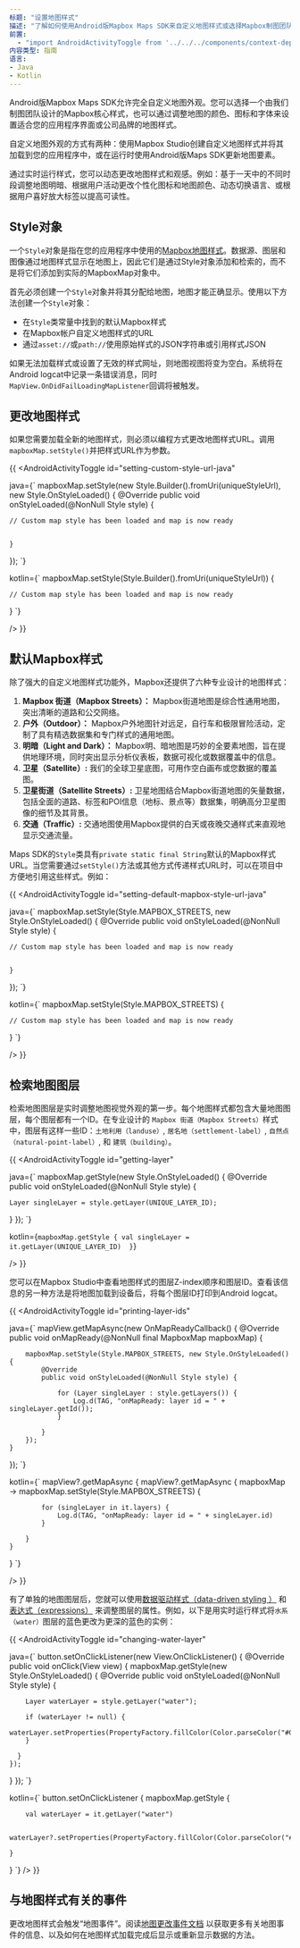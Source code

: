 ```yaml
---
标题: "设置地图样式"
描述: "了解如何使用Android版Mapbox Maps SDK来自定义地图样式或选择Mapbox制图团队制作的预设样式。"
前置:
  - "import AndroidActivityToggle from '../../../components/context-dependent/android-activity-toggle';"
内容类型: 指南
语言:
- Java
- Kotlin
---
```


Android版Mapbox Maps SDK允许完全自定义地图外观。您可以选择一个由我们制图团队设计的Mapbox核心样式，也可以通过调整地图的颜色、图标和字体来设置适合您的应用程序界面或公司品牌的地图样式。

自定义地图外观的方式有两种：使用Mapbox Studio创建自定义地图样式并将其加载到您的应用程序中，或在运行时使用Android版Maps SDK更新地图要素。

通过实时运行样式，您可以动态更改地图样式和观感。例如：基于一天中的不同时段调整地图明暗、根据用户活动更改个性化图标和地图颜色、动态切换语言、或根据用户喜好放大标签以提高可读性。

## Style对象

一个`Style`对象是指在您的应用程序中使用的[Mapbox地图样式](https://www.mapbox.com/help/define-style/)。数据源、图层和图像通过地图样式显示在地图上，因此它们是通过Style对象添加和检索的，而不是将它们添加到实际的MapboxMap对象中。

首先必须创建一个`Style`对象并将其分配给地图，地图才能正确显示。使用以下方法创建一个`Style`对象：

- 在`Style`类常量中找到的默认Mapbox样式
- 在Mapbox帐户自定义地图样式的URL
- 通过`asset://`或`path://`使用原始样式的JSON字符串或引用样式JSON

如果无法加载样式或设置了无效的样式网址，则地图视图将变为空白。系统将在Android logcat中记录一条错误消息，同时`MapView.OnDidFailLoadingMapListener`回调将被触发。

## 更改地图样式

如果您需要加载全新的地图样式，则必须以编程方式更改地图样式URL。调用`mapboxMap.setStyle()`并把样式URL作为参数。

{{
<AndroidActivityToggle
  id="setting-custom-style-url-java"

java={`
mapboxMap.setStyle(new Style.Builder().fromUri(uniqueStyleUrl), new Style.OnStyleLoaded() {
	@Override
	public void onStyleLoaded(@NonNull Style style) {

	// Custom map style has been loaded and map is now ready


	}
});
`}

kotlin={`
mapboxMap.setStyle(Style.Builder().fromUri(uniqueStyleUrl)) {

	// Custom map style has been loaded and map is now ready

}
`}

/>
}}

## 默认Mapbox样式

除了强大的自定义地图样式功能外，Mapbox还提供了六种专业设计的地图样式：

1. **Mapbox 街道（Mapbox Streets）：** Mapbox街道地图是综合性通用地图，突出清晰的道路和公交网络。
2. **户外（Outdoor）：** Mapbox户外地图针对远足，自行车和极限冒险活动，定制了具有精选数据集和专门样式的通用地图。
3. **明暗（Light and Dark）：** Mapbox明、暗地图是巧妙的全要素地图，旨在提供地理环境，同时突出显示分析仪表板，数据可视化或数据覆盖中的信息。
4. **卫星（Satellite）:** 我们的全球卫星底图，可用作空白画布或您数据的覆盖图。
5. **卫星街道（Satellite Streets）:** 卫星地图结合Mapbox街道地图的矢量数据，包括全面的道路、标签和POI信息（地标、景点等）数据集，明确高分卫星图像的细节及其背景。
6. **交通（Traffic）:** 交通地图使用Mapbox提供的白天或夜晚交通样式来直观地显示交通流量。

Maps SDK的`Style`类具有`private static final String`默认的Mapbox样式URL。当您需要通过`setStyle()`方法或其他方式传递样式URL时，可以在项目中方便地引用这些样式。例如：

{{
<AndroidActivityToggle
  id="setting-default-mapbox-style-url-java"

java={`
mapboxMap.setStyle(Style.MAPBOX_STREETS, new Style.OnStyleLoaded() {
	@Override
	public void onStyleLoaded(@NonNull Style style) {

	// Custom map style has been loaded and map is now ready


	}
});
`}

kotlin={`
mapboxMap.setStyle(Style.MAPBOX_STREETS) {

	// Custom map style has been loaded and map is now ready

}
`}

/>
}}


## 检索地图图层

检索地图图层是实时调整地图视觉外观的第一步。每个地图样式都包含大量地图图层，每个图层都有一个ID。在专业设计的 `Mapbox 街道（Mapbox Streets）`样式中，图层有这样一些ID：`土地利用（landuse）`, `居名地（settlement-label）`, `自然点（natural-point-label）`, 和 `建筑（building）`。

{{
<AndroidActivityToggle
  id="getting-layer"

java={`
mapboxMap.getStyle(new Style.OnStyleLoaded() {
  @Override
  public void onStyleLoaded(@NonNull Style style) {
    
    Layer singleLayer = style.getLayer(UNIQUE_LAYER_ID);

  }
});
`}

kotlin={`
mapboxMap.getStyle {
	val singleLayer = it.getLayer(UNIQUE_LAYER_ID) 
}
`}

/>
}}

您可以在Mapbox Studio中查看地图样式的图层Z-index顺序和图层ID。查看该信息的另一种方法是将地图加载到设备后，将每个图层ID打印到Android logcat。

{{
<AndroidActivityToggle
  id="printing-layer-ids"

java={`
mapView.getMapAsync(new OnMapReadyCallback() {
@Override
	public void onMapReady(@NonNull final MapboxMap mapboxMap) {

		mapboxMap.setStyle(Style.MAPBOX_STREETS, new Style.OnStyleLoaded() {
			@Override
			public void onStyleLoaded(@NonNull Style style) {
	
				for (Layer singleLayer : style.getLayers()) {
					Log.d(TAG, "onMapReady: layer id = " + singleLayer.getId());
				}
	
			}
		});
	}
});
`}

kotlin={`
mapView?.getMapAsync {
	mapView?.getMapAsync { mapboxMap -> mapboxMap.setStyle(Style.MAPBOX_STREETS) {

			for (singleLayer in it.layers) {
				Log.d(TAG, "onMapReady: layer id = " + singleLayer.id)
			}
	
		}
	}
}
`}

/>
}}

有了单独的地图图层后，您就可以使用[数据驱动样式（data-driven styling ）](/android/maps/overview/data-driven-styling/) 和 [表达式（expressions）](/android/maps/overview/expressions/) 来调整图层的属性。例如，以下是用实时运行样式将`水系（water）`图层的蓝色更改为更深的蓝色的实例：

{{
<AndroidActivityToggle
  id="changing-water-layer"

java={`
button.setOnClickListener(new View.OnClickListener() {
  @Override
  public void onClick(View view) {
    mapboxMap.getStyle(new Style.OnStyleLoaded() {
      @Override
      public void onStyleLoaded(@NonNull Style style) {

        Layer waterLayer = style.getLayer("water");
        
        if (waterLayer != null) {
          waterLayer.setProperties(PropertyFactory.fillColor(Color.parseColor("#004f6b")));
        }
    
      }
    });
  }
});
`}

kotlin={`
button.setOnClickListener {
	mapboxMap.getStyle {
	    
	    val waterLayer = it.getLayer("water")
	
	    waterLayer?.setProperties(PropertyFactory.fillColor(Color.parseColor("#004f6b")))
	    
	}
}
`}
/>
}}

## 与地图样式有关的事件

更改地图样式会触发“地图事件”。阅读[地图更改事件文档](https://docs.mapbox.com/android/maps/overview/events/#map-change-events) 以获取更多有关地图事件的信息、以及如何在地图样式加载完成后显示或重新显示数据的方法。
